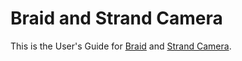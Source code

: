 # Braid and Strand Camera

This is the User's Guide for [Braid](https://strawlab.org/braid/) and [Strand
Camera](https://strawlab.org/strand-cam/).
